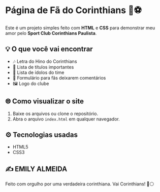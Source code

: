 # Página de Fã do Corinthians 🦅⚽

Este é um projeto simples feito com **HTML** e **CSS** para demonstrar meu amor pelo **Sport Club Corinthians Paulista**.

## 💡 O que você vai encontrar

- 🎶 Letra do Hino do Corinthians  
- 🏅 Lista de títulos importantes  
- 🖤 Lista de ídolos do time  
- 📝 Formulário para fãs deixarem comentários  
- 🖼️ Logo do clube

## 🌐 Como visualizar o site

1. Baixe os arquivos ou clone o repositório.
2. Abra o arquivo `index.html` em qualquer navegador.

## ⚙️ Tecnologias usadas

- HTML5
- CSS3

## ✍️ EMILY ALMEIDA

Feito com orgulho por uma verdadeira corinthiana. Vai Corinthians! 🖤⚪

